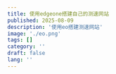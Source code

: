 ```yaml
---
title: 使用edgeone搭建自己的测速网站
published: 2025-08-09
description: '使用eo搭建测速网站'
image: './eo.png'
tags: []
category: ''
draft: false 
lang: ''
---
```

